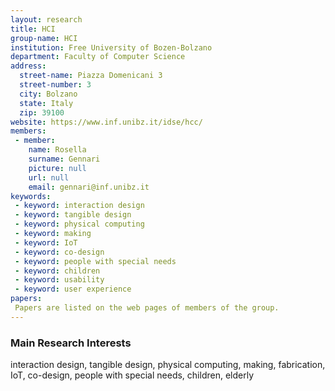 ```yaml
---
layout: research
title: HCI
group-name: HCI
institution: Free University of Bozen-Bolzano
department: Faculty of Computer Science
address: 
  street-name: Piazza Domenicani 3
  street-number: 3
  city: Bolzano
  state: Italy
  zip: 39100
website: https://www.inf.unibz.it/idse/hcc/
members: 
 - member: 
    name: Rosella
    surname: Gennari
    picture: null
    url: null
    email: gennari@inf.unibz.it
keywords: 
 - keyword: interaction design
 - keyword: tangible design
 - keyword: physical computing
 - keyword: making
 - keyword: IoT
 - keyword: co-design
 - keyword: people with special needs
 - keyword: children
 - keyword: usability
 - keyword: user experience
papers: 
 Papers are listed on the web pages of members of the group.
---
```



### Main Research Interests
interaction design, tangible design, physical computing, making, fabrication, IoT, co-design, people with special needs, children, elderly 
